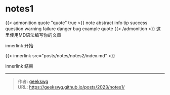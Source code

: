 # notes1

{{< admonition quote "quote" true >}}
note abstract info tip success question warning failure danger bug example quote
{{< /admonition >}}
这里使用MD语法编写你的文章
<!--more-->

innerlink 开始

{{< innerlink src="posts/notes/notes2/index.md" >}}

innerlink 结束


---

> 作者: [geekswg](https://geekswg.github.io)  
> URL: https://geekswg.github.io/posts/2023/notes1/  

